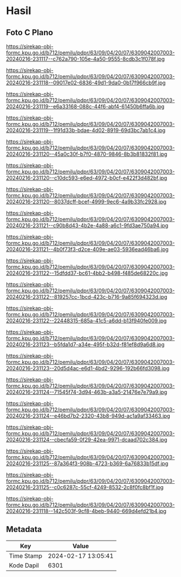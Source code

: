 # Hasil

## Foto C Plano

https://sirekap-obj-formc.kpu.go.id/b712/pemilu/pdpr/63/09/04/20/07/6309042007003-20240216-231117--c762a790-105e-4a50-9555-8cdb3c1f078f.jpg

https://sirekap-obj-formc.kpu.go.id/b712/pemilu/pdpr/63/09/04/20/07/6309042007003-20240216-231118--09017e02-6836-49d1-9da0-0b17f966cb9f.jpg

https://sirekap-obj-formc.kpu.go.id/b712/pemilu/pdpr/63/09/04/20/07/6309042007003-20240216-231119--e6a33168-088c-44f6-abf4-61450b6ffa6b.jpg

https://sirekap-obj-formc.kpu.go.id/b712/pemilu/pdpr/63/09/04/20/07/6309042007003-20240216-231119--1f91d33b-bdae-4d02-8919-69d3bc7ab1c4.jpg

https://sirekap-obj-formc.kpu.go.id/b712/pemilu/pdpr/63/09/04/20/07/6309042007003-20240216-231120--45a0c30f-b7f0-4870-9846-8b3b81832f81.jpg

https://sirekap-obj-formc.kpu.go.id/b712/pemilu/pdpr/63/09/04/20/07/6309042007003-20240216-231120--c10dc593-e6ed-4972-b0cf-e422f3d482bf.jpg

https://sirekap-obj-formc.kpu.go.id/b712/pemilu/pdpr/63/09/04/20/07/6309042007003-20240216-231120--8037dcff-bcef-4999-9ec6-4a9b33fc2928.jpg

https://sirekap-obj-formc.kpu.go.id/b712/pemilu/pdpr/63/09/04/20/07/6309042007003-20240216-231121--c90b8d43-4b2e-4a88-a6c1-9fd3ae750a94.jpg

https://sirekap-obj-formc.kpu.go.id/b712/pemilu/pdpr/63/09/04/20/07/6309042007003-20240216-231121--4b0f73f3-d2ce-409e-ae03-5936ead46ba6.jpg

https://sirekap-obj-formc.kpu.go.id/b712/pemilu/pdpr/63/09/04/20/07/6309042007003-20240216-231122--15dfdd37-bc61-4bb2-b498-f485de68220c.jpg

https://sirekap-obj-formc.kpu.go.id/b712/pemilu/pdpr/63/09/04/20/07/6309042007003-20240216-231122--819257cc-1bcd-423c-b716-9a85f694323d.jpg

https://sirekap-obj-formc.kpu.go.id/b712/pemilu/pdpr/63/09/04/20/07/6309042007003-20240216-231122--22448315-685a-41c5-a6dd-b13f940fe009.jpg

https://sirekap-obj-formc.kpu.go.id/b712/pemilu/pdpr/63/09/04/20/07/6309042007003-20240216-231123--b5fda1d7-a34e-495f-b32d-f81ef8d9a6d8.jpg

https://sirekap-obj-formc.kpu.go.id/b712/pemilu/pdpr/63/09/04/20/07/6309042007003-20240216-231123--20d5d4ac-e6d1-4bd2-9296-192b66fd3098.jpg

https://sirekap-obj-formc.kpu.go.id/b712/pemilu/pdpr/63/09/04/20/07/6309042007003-20240216-231124--71545f74-3d94-463b-a3a5-21476e7e79a9.jpg

https://sirekap-obj-formc.kpu.go.id/b712/pemilu/pdpr/63/09/04/20/07/6309042007003-20240216-231124--e46bd7b2-2320-43b8-949d-ac1a9af33463.jpg

https://sirekap-obj-formc.kpu.go.id/b712/pemilu/pdpr/63/09/04/20/07/6309042007003-20240216-231124--cbecfa59-0f29-42ea-9971-dcaad702c384.jpg

https://sirekap-obj-formc.kpu.go.id/b712/pemilu/pdpr/63/09/04/20/07/6309042007003-20240216-231125--87a364f3-908b-4723-b369-6a76833b15df.jpg

https://sirekap-obj-formc.kpu.go.id/b712/pemilu/pdpr/63/09/04/20/07/6309042007003-20240216-231125--c0c6287c-55cf-4249-8532-2c8f0fc8bf1f.jpg

https://sirekap-obj-formc.kpu.go.id/b712/pemilu/pdpr/63/09/04/20/07/6309042007003-20240216-231118--142c503f-9cf8-4beb-9440-669d4efd21b4.jpg


## Metadata

| Key        | Value               |
| ---------- | ------------------- |
| Time Stamp | 2024-02-17 13:05:41 |
| Kode Dapil | 6301                |



